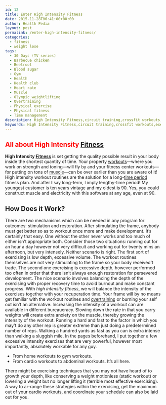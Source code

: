 ```yaml
---
id: 12
title: Enter High Intensity Fitness
date: 2015-11-28T06:41:00+00:00
author: Health Pedia
layout: post
permalink: /enter-high-intensity-fitness/
categories:
  - fitness
  - weight lose
tags:
  - 30 Days (TV series)
  - Barbecue chicken
  - Beetroot
  - Blood sugar
  - Gym
  - Health
  - Health club
  - Heart rate
  - Muscle
  - Olympic weightlifting
  - Overtraining
  - Physical exercise
  - Physical fitness
  - Time management
description: High Intensity Fitness,circuit training,crossfit workouts,exercise equipment,fat loss workout,gym equipment,home gym
keywords: High Intensity Fitness,circuit training,crossfit workouts,exercise equipment,fat loss workout,gym equipment,home gym,how to lower your body fat,kettlebell exercises,kettlebell workout,personal trainer,pilates exercises,weight loss programs,workout plans
---
```


## <span style="color: #ff0000;">All about High Intensity [Fitness](http://en.wikipedia.org/wiki/Physical_fitness "Physical fitness")</span>

**High Intensity [Fitness](https://en.wikipedia.org/wiki/Physical_fitness "Physical fitness")** is set getting the quality possible result in your body inside the shortest quantity of time. Your property [workouts](http://en.wikipedia.org/wiki/Physical_exercise "Physical exercise")—where you work on strength and toning—will fly by and your fitness center workouts—for putting on tons of [muscle](http://en.wikipedia.org/wiki/Muscle "Muscle")—can be over earlier than you are aware of it! High intensity workout routines are the solution for a long-[time period](http://en.wikipedia.org/wiki/List_of_time_periods "List of time periods") fitness plan. And after I say long-term, I imply lengthy-time period! My youngest customer is ten years vintage and my oldest is 90\. Yes, you could construct muscle and electricity with this software at any age, even at 90.

## How Does it Work?

There are two mechanisms which can be needed in any program for outcomes: stimulation and restoration. After stimulating the frame, anybody must get better so as to workout once more and make development. It’s certainly that easy. One without the other never works and too much of either isn’t appropriate both. Consider those two situations: running out for an hour a day however not very difficult and working out for twenty mins an afternoon, but very intensely. Neither scenario is right. The first sort of exercising is low depth, excessive volume. The workout routines themselves are not very stimulating to the frame so your body received’t trade. The second one exercising is excessive depth, however performed too often in order that there isn’t always enough restoration for persevered development. The nice scenario involves balancing the depth of the exercising with proper recovery time to avoid burnout and make constant progress. With _high intensity fitness_, we will balance the intensity of the exercises together with your recuperation time. Your frame will by no means get familiar with the workout routines and [overtraining](http://en.wikipedia.org/wiki/Overtraining "Overtraining") or burning your self out isn’t an alternative. Increasing the intensity of a workout can are available in different bureaucracy. Slowing down the rate in that you carry weights will create extra anxiety on the muscle, thereby growing the intensity of the workout. Running a hard and fast to the factor in which you may’t do any other rep is greater extreme than just doing a predetermined number of reps. Walking a hundred yards as fast as you can is extra intense than walking a sluggish mile. In the pages beforehand, I put together a few excessive intensity exercises that are very powerful, however most importantly, absolutely workable for any guy.

* From home workouts to gym workouts.
* From cardio workouts to abdominal workouts. It’s all here.

There might be exercising techniques that you may not have heard of to growth your depth, like conserving a weight motionless (static workout) or lowering a weight but no longer lifting it (terrible most effective exercising). A way to ar-range these strategies within the exercising, get the maximum out of your cardio workouts, and coordinate your schedule can also be laid out for you.
